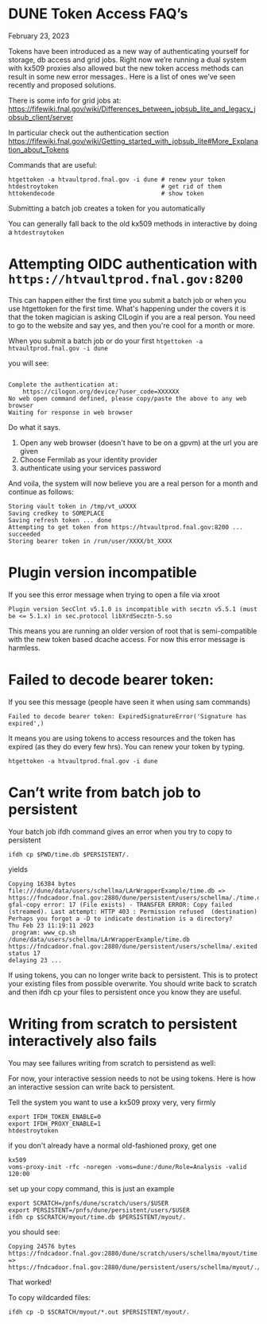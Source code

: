 # DUNE Token Access FAQ’s

February 23, 2023

Tokens have been introduced as a new way of authenticating yourself for storage, db access and grid jobs. Right now we’re running a dual system with kx509 proxies also allowed but the new token access methods can result in some new error messages..  Here is a list of ones we’ve seen recently and proposed solutions. 

There is some info for grid jobs at:
https://fifewiki.fnal.gov/wiki/Differences_between_jobsub_lite_and_legacy_jobsub_client/server

In particular check out the authentication section
https://fifewiki.fnal.gov/wiki/Getting_started_with_jobsub_lite#More_Explanation_about_Tokens

Commands that are useful:

```
htgettoken -a htvaultprod.fnal.gov -i dune # renew your token
htdestroytoken                             # get rid of them
httokendecode                              # show token
```

Submitting a batch job creates a token for you automatically

You can generally fall back to the old kx509 methods in interactive by doing a `htdestroytoken`

# Attempting OIDC authentication with `https://htvaultprod.fnal.gov:8200`

This can happen either the first time you submit a batch job or when you use htgettoken for the first time.  What's happening under the covers it is that the token magician is asking CILogin if you are a real person.  You need to go to the website and say yes, and then you're cool for a month or more. 

When you submit a batch job or do your first `htgettoken -a htvaultprod.fnal.gov -i dune `

you will see:

```Attempting OIDC authentication with https://htvaultprod.fnal.gov:8200
 
Complete the authentication at:
    https://cilogon.org/device/?user_code=XXXXXX
No web open command defined, please copy/paste the above to any web browser
Waiting for response in web browser
```
Do what it says.  

1. Open any web browser (doesn't have to be on a gpvm) at the url you are given
2. Choose Fermilab as your identity provider
3. authenticate using your services password

And voila, the system will now believe you are a real person for a month and continue as follows:

```
Storing vault token in /tmp/vt_uXXXX
Saving credkey to SOMEPLACE
Saving refresh token ... done
Attempting to get token from https://htvaultprod.fnal.gov:8200 ... succeeded
Storing bearer token in /run/user/XXXX/bt_XXXX
``` 

# Plugin version incompatible

If you see this error message when trying to open a file via xroot

```
Plugin version SecClnt v5.1.0 is incompatible with secztn v5.5.1 (must be <= 5.1.x) in sec.protocol libXrdSecztn-5.so
```

This means you are running an older version of root that is semi-compatible with the new token based dcache access. For now this error message is harmless. 

# Failed to decode bearer token:

If you see this message (people have seen it when using sam commands)

```
Failed to decode bearer token: ExpiredSignatureError('Signature has expired',)
```

It means you are using tokens to access resources and the token has expired (as they do every few hrs). You can renew your token by typing. 

```
htgettoken -a htvaultprod.fnal.gov -i dune 
```

# Can’t write from batch job to persistent

Your batch job ifdh command gives an error when you try to copy to persistent

```
ifdh cp $PWD/time.db $PERSISTENT/.
```
yields
```
Copying 16384 bytes file:///dune/data/users/schellma/LArWrapperExample/time.db => https://fndcadoor.fnal.gov:2880/dune/persistent/users/schellma/./time.db
gfal-copy error: 17 (File exists) - TRANSFER ERROR: Copy failed (streamed). Last attempt: HTTP 403 : Permission refused  (destination)
Perhaps you forgot a -D to indicate destination is a directory? 
Thu Feb 23 11:19:11 2023
 program: www_cp.sh  /dune/data/users/schellma/LArWrapperExample/time.db https://fndcadoor.fnal.gov:2880/dune/persistent/users/schellma/.exited status 17
delaying 23 ...
```

If using tokens, you can no longer write back to persistent. This is to protect your existing files from possible overwrite. 
You should write back to scratch and then ifdh cp your files to persistent once you know they are useful.  

# Writing from scratch to persistent interactively also fails

You may see failures writing from scratch to persistend as well:

For now, your interactive session needs to not be using tokens.  Here is how an interactive session can write back to persistent. 

Tell the system you want to use a kx509 proxy very, very firmly

```
export IFDH_TOKEN_ENABLE=0
export IFDH_PROXY_ENABLE=1 
htdestroytoken
```

if you don't already have a normal old-fashioned proxy, get one

```
kx509
voms-proxy-init -rfc -noregen -voms=dune:/dune/Role=Analysis -valid 120:00
```

set up your copy command, this is just an example

```
export SCRATCH=/pnfs/dune/scratch/users/$USER
export PERSISTENT=/pnfs/dune/persistent/users/$USER
ifdh cp $SCRATCH/myout/time.db $PERSISTENT/myout/.
```
you should see:
```
Copying 24576 bytes https://fndcadoor.fnal.gov:2880/dune/scratch/users/schellma/myout/time.db => https://fndcadoor.fnal.gov:2880/dune/persistent/users/schellma/myout/./time.db
```

That worked!

To copy wildcarded files:

```ifdh cp -D $SCRATCH/myout/*.out $PERSISTENT/myout/.```









